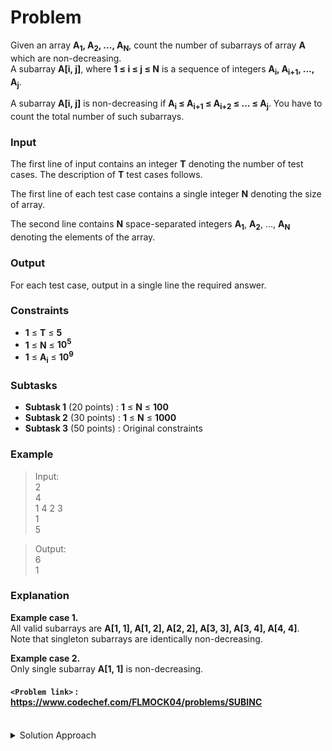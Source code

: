 # Problem
Given an array **A<sub>1</sub>, A<sub>2</sub>, ..., A<sub>N</sub>**, count the number of subarrays of array **A** which are non-decreasing.  
A subarray **A\[i, j\]**, where **1 ≤ i ≤ j ≤ N** is a sequence of integers **A<sub>i</sub>, A<sub>i+1</sub>, ..., A<sub>j</sub>**.

A subarray **A\[i, j\]** is non-decreasing if **A<sub>i</sub> ≤ A<sub>i+1</sub> ≤ A<sub>i+2</sub> ≤ ... ≤ A<sub>j</sub>**. You have to count the total number of such subarrays.

### Input

The first line of input contains an integer **T** denoting the number of test cases. The description of **T** test cases follows.

The first line of each test case contains a single integer **N** denoting the size of array.

The second line contains **N** space-separated integers **A<sub>1</sub>**, **A<sub>2</sub>**, ..., **A<sub>N</sub>** denoting the elements of the array.

### Output

For each test case, output in a single line the required answer.

### Constraints

*   **1** ≤ **T** ≤ **5**
*   **1** ≤ **N** ≤ **10<sup>5</sup>**
*   **1** ≤ **A<sub>i</sub>** ≤ **10<sup>9</sup>**

### Subtasks

*   **Subtask 1** (20 points) : **1** ≤ **N** ≤ **100**
*   **Subtask 2** (30 points) : **1** ≤ **N** ≤ **1000**
*   **Subtask 3** (50 points) : Original constraints

### Example
>Input:<br/>
2<br/>
4<br/>
1 4 2 3<br/>
1<br/>
5<br/>

>Output:<br/>
6<br/>
1<br/>

### Explanation
**Example case 1.**  
All valid subarrays are **A\[1, 1\], A\[1, 2\], A\[2, 2\], A\[3, 3\], A\[3, 4\], A\[4, 4\]**.  
Note that singleton subarrays are identically non-decreasing.

**Example case 2.**  
Only single subarray **A\[1, 1\]** is non-decreasing.

#### `<Problem link>` : <https://www.codechef.com/FLMOCK04/problems/SUBINC>
<br/>
<details>
  <summary>Solution Approach</summary>
  
  ######
  We create an array dp[] which stores the size of the subarray at index i for all 0 <= i < N.

  We initialize our array with all 1 to show subarray of size 1. We traverse from left to right and if the current value is greater than equal to it's previous value we set `dp[i] = dp[i-1] + 1`.

  Finally we take the sum of all the values in dp[].
  
  ### References
  
  >http://discuss.codechef.com/problems/SUBINC<br/>
  
</details>
